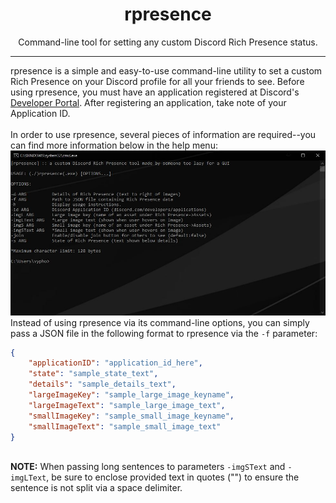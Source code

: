 <h1 align="center">rpresence</h1>
<p align="center">Command-line tool for setting any custom Discord Rich Presence status.</p>
<hr>
rpresence is a simple and easy-to-use command-line utility to set a custom Rich Presence on your Discord profile for all your friends to see. Before using rpresence, you must have an application registered at Discord's <a href="https://discord.com/developers/applications">Developer Portal</a>. After registering an application, take note of your Application ID.
<br><br>
In order to use rpresence, several pieces of information are required--you can find more information below in the help menu:
<img src="/images/help.jpg">
<br>
Instead of using rpresence via its command-line options, you can simply pass a JSON file in the following format to rpresence via the <code>-f</code> parameter:

```json
{
    "applicationID": "application_id_here",
    "state": "sample_state_text",
    "details": "sample_details_text",
    "largeImageKey": "sample_large_image_keyname",
    "largeImageText": "sample_large_image_text",
    "smallImageKey": "sample_small_image_keyname",
    "smallImageText": "sample_small_image_text"
}
```
<br>
<b>NOTE:</b>
When passing long sentences to parameters <code>-imgSText</code> and <code>-imgLText</code>, be sure to enclose provided text in quotes ("") to ensure the sentence is not split via a space delimiter.
